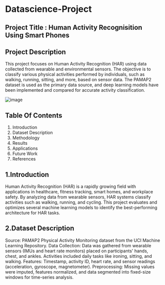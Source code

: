 # Datascience-Project
## Project Title : Human Activity Recognisition Using Smart Phones

## Project Description  
This project focuses on Human Activity Recognition (HAR) using data collected from wearable and environmental sensors. The objective is to classify various physical activities performed by individuals, such as walking, running, sitting, and more, based on sensor data. The PAMAP2 dataset is used as the primary data source, and deep learning models have been implemented and compared for accurate activity classification.

![image](https://github.com/user-attachments/assets/7ec1cb98-f0f8-4667-9fba-44d003e73af9)

## Table Of Contents
1. Introduction
2. Dataset Description
3. Methodology
4. Results
5. Applications
6. Future Work
7. References

## 1.Introduction
Human Activity Recognition (HAR) is a rapidly growing field with applications in healthcare, fitness tracking, smart homes, and workplace safety. By analyzing data from wearable sensors, HAR systems classify activities such as walking, running, and cycling. This project evaluates and optimizes several machine learning models to identify the best-performing architecture for HAR tasks.

## 2.Dataset Description
Source: PAMAP2 Physical Activity Monitoring dataset from the UCI Machine Learning Repository.
Data Collection: Data was gathered from wearable sensors (IMUs and heart rate monitors) placed on participants' hands, chest, and ankles. Activities included daily tasks like ironing, sitting, and walking.
Features: Timestamp, activity ID, heart rate, and sensor readings (acceleration, gyroscope, magnetometer).
Preprocessing: Missing values were imputed, features normalized, and data segmented into fixed-size windows for time-series analysis.
